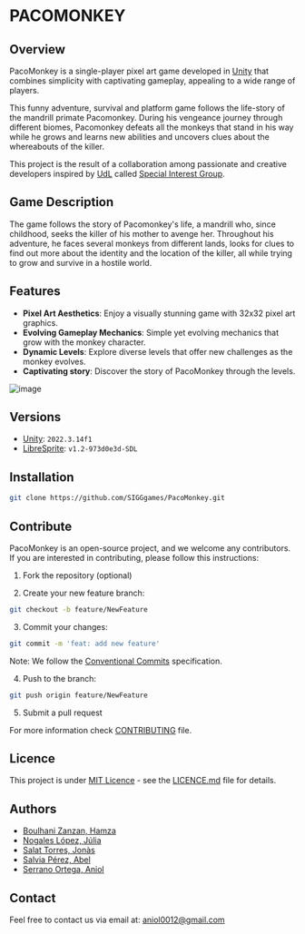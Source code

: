 # PACOMONKEY

## Overview
PacoMonkey is a single-player pixel art game developed in [Unity](https://unity.com/products/unity-engine) that combines
simplicity with captivating gameplay, appealing to a wide range of players.

This funny adventure, survival and platform game follows the life-story of the mandrill primate Pacomonkey. During his vengeance journey through different biomes,
Pacomonkey defeats all the monkeys that stand in his way while he grows and learns new abilities and uncovers clues about 
the whereabouts of the killer.

This project is the result of a collaboration among passionate and creative developers inspired by [UdL](https://www.udl.cat/ca/en/) called [Special Interest Group](https://github.com/orgs/SIGGgames/teams/siggames-team).


## Game Description
The game follows the story of Pacomonkey's life, a mandrill who, since childhood, seeks the killer of his mother to avenge
her. Throughout his adventure, he faces several monkeys from different lands, looks for clues to find out more about the
identity and the location of the killer, all while trying to grow and survive in a hostile world.


## Features
<!-- TODO: Modify later -->
- **Pixel Art Aesthetics**: Enjoy a visually stunning game with 32x32 pixel art graphics.
- **Evolving Gameplay Mechanics**: Simple yet evolving mechanics that grow with the monkey character.
- **Dynamic Levels**: Explore diverse levels that offer new challenges as the monkey evolves.
- **Captivating story**: Discover the story of PacoMonkey through the levels.

![image](https://github.com/SIGGgames/PacoMonkey/assets/53788631/df2f9592-925b-4382-b24e-7f80e8c48bd2)

## Versions
- [Unity](https://unity.com/products/unity-engine): `2022.3.14f1`
- [LibreSprite](https://libresprite.github.io/#!/downloads): `v1.2-973d0e3d-SDL`

## Installation

````sh
git clone https://github.com/SIGGgames/PacoMonkey.git
````

<!-- TODO: Add How to Play instructions -->
<!-- TODO: Link game launcher -->

## Contribute

PacoMonkey is an open-source project, and we welcome any contributors. If you are interested in contributing, please follow this instructions:

1. Fork the repository (optional)

2. Create your new feature branch: 
```sh
git checkout -b feature/NewFeature
```
3. Commit your changes: 
```sh
git commit -m 'feat: add new feature'
```
Note: We follow the [Conventional Commits](https://www.conventionalcommits.org/en/v1.0.0/) specification.

4. Push to the branch: 
```sh
git push origin feature/NewFeature
```
5. Submit a pull request

For more information check [CONTRIBUTING](./CONTRIBUTING.md) file.

## Licence

This project is under [MIT Licence](https://opensource.org/license/mit/) - see the [LICENCE.md](./LICENSE) file for details.

## Authors

- [Boulhani Zanzan, Hamza](https://github.com/Jamshaa)
- [Nogales López, Júlia](https://github.com/julianogales)
- [Salat Torres, Jonàs](https://github.com/Quiracle)
- [Salvia Pérez, Abel](https://github.com/Abelitux)
- [Serrano Ortega, Aniol](https://github.com/Aniol0012)

## Contact
Feel free to contact us via email at: [aniol0012@gmail.com](mailto:aniol0012@gmail.com)
